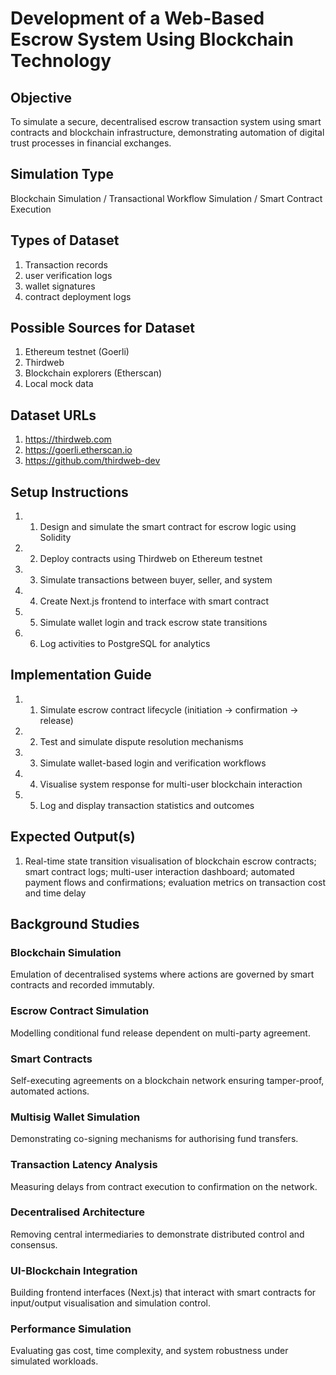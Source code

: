 # Development of a Web-Based Escrow System Using Blockchain Technology

## Objective
To simulate a secure, decentralised escrow transaction system using smart contracts and blockchain infrastructure, demonstrating automation of digital trust processes in financial exchanges.

## Simulation Type
Blockchain Simulation / Transactional Workflow Simulation / Smart Contract Execution

## Types of Dataset
1. Transaction records
2. user verification logs
3. wallet signatures
4. contract deployment logs

## Possible Sources for Dataset
1. Ethereum testnet (Goerli)
2. Thirdweb
3. Blockchain explorers (Etherscan)
4. Local mock data

## Dataset URLs
1. https://thirdweb.com
2. https://goerli.etherscan.io
3. https://github.com/thirdweb-dev

## Setup Instructions
1. 1. Design and simulate the smart contract for escrow logic using Solidity
2. 2. Deploy contracts using Thirdweb on Ethereum testnet
3. 3. Simulate transactions between buyer, seller, and system
4. 4. Create Next.js frontend to interface with smart contract
5. 5. Simulate wallet login and track escrow state transitions
6. 6. Log activities to PostgreSQL for analytics

## Implementation Guide
1. 1. Simulate escrow contract lifecycle (initiation → confirmation → release)
2. 2. Test and simulate dispute resolution mechanisms
3. 3. Simulate wallet-based login and verification workflows
4. 4. Visualise system response for multi-user blockchain interaction
5. 5. Log and display transaction statistics and outcomes

## Expected Output(s)
1. Real-time state transition visualisation of blockchain escrow contracts; smart contract logs; multi-user interaction dashboard; automated payment flows and confirmations; evaluation metrics on transaction cost and time delay

## Background Studies
### Blockchain Simulation
Emulation of decentralised systems where actions are governed by smart contracts and recorded immutably.

### Escrow Contract Simulation
Modelling conditional fund release dependent on multi-party agreement.

### Smart Contracts
Self-executing agreements on a blockchain network ensuring tamper-proof, automated actions.

### Multisig Wallet Simulation
Demonstrating co-signing mechanisms for authorising fund transfers.

### Transaction Latency Analysis
Measuring delays from contract execution to confirmation on the network.

### Decentralised Architecture
Removing central intermediaries to demonstrate distributed control and consensus.

### UI-Blockchain Integration
Building frontend interfaces (Next.js) that interact with smart contracts for input/output visualisation and simulation control.

### Performance Simulation
Evaluating gas cost, time complexity, and system robustness under simulated workloads.
